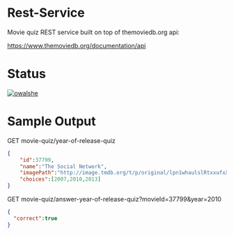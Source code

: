 # Rest-Service

Movie quiz REST service built on top of themoviedb.org api:

https://www.themoviedb.org/documentation/api

# Status

[![owalshe](https://circleci.com/gh/owalshe/Rest-Service.svg?style=shield)](https://app.circleci.com/pipelines/github/owalshe)


# Sample Output

GET movie-quiz/year-of-release-quiz

```json
{
	"id":37799,
	"name":"The Social Network",
	"imagePath":"http://image.tmdb.org/t/p/original/lpn1whaulslRtxxufxX9lhEQ0Bn.jpg",
	"choices":[2007,2010,2013]
}
```

GET movie-quiz/answer-year-of-release-quiz?movieId=37799&year=2010

```json
{
  "correct":true
}
```


